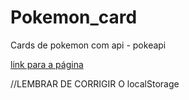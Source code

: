 # Pokemon_card
 Cards de pokemon com api - pokeapi
 
 [link para a página](https://j0a0pedro.github.io/Pokemon_card/)
 
 
 //LEMBRAR DE CORRIGIR O localStorage
